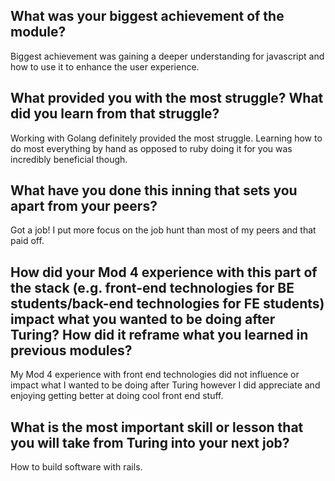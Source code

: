 ## What was your biggest achievement of the module?

Biggest achievement was gaining a deeper understanding for javascript and how to use it to enhance the user experience.

## What provided you with the most struggle? What did you learn from that struggle?

Working with Golang definitely provided the most struggle. Learning how to do most everything by hand as opposed to ruby doing it for you was incredibly beneficial though.

## What have you done this inning that sets you apart from your peers?

Got a job! I put more focus on the job hunt than most of my peers and that paid off.

## How did your Mod 4 experience with this part of the stack (e.g. front-end technologies for BE students/back-end technologies for FE students) impact what you wanted to be doing after Turing? How did it reframe what you learned in previous modules?

My Mod 4 experience with front end technologies did not influence or impact what I wanted to be doing after Turing however I did appreciate and enjoying getting better at doing cool front end stuff.

## What is the most important skill or lesson that you will take from Turing into your next job?

How to build software with rails.
